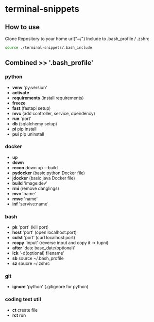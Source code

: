 # terminal-snippets

## How to use

Clone Repository to your home url("~/")
Include to .bash_profile / .zshrc <br>

```bash
source ./terminal-snippets/.bash_include
```

## Combined >> '.bash_profile'

### python

- **venv** 'py:version'
- **activate**
- **requirements** (install requirements)
- **freeze**
- **fast** (fastapi setup)
- **mvc** (add controller, service, dpendency)
- **run** 'port'
- **db** (sqlalchemy setup)
- **pi** pip install
- **pui** pip uninstall

### docker

- **up**
- **down**
- **recon** down up --build
- **pydocker** (basic python Docker file)
- **jdocker** (basic java Docker file)
- **build** 'image:dev'
- **rmi** (remove danglings)
- **mvc** 'name'
- **rmvc** 'name'
- **inf** 'servive:name'
  
### bash

- **pk** 'port' (kill port)
- **host** 'port' (open localhost:port)
- **culst** 'port' (curl localhost:port)
- **rcopy** 'input' (reverse input and copy it -> tupni)
- **after** 'date base_date(optional)'
- **lck** '-d(optional) filename'
- **sb** source ~/.bash_profile
- **sz** soucre ~/.zshrc

### git

- **ignore** 'python' (.gitignore for python)

### coding test util

- **ct** create file
- **rct** run

